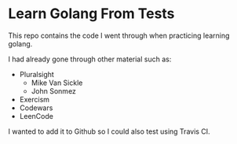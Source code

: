# Learn Golang From Tests

This repo contains the code I went through when practicing learning golang.

I had already gone through other material such as:

- Pluralsight
  - Mike Van Sickle
  - John Sonmez
- Exercism
- Codewars
- LeenCode

I wanted to add it to Github so I could also test using Travis CI.